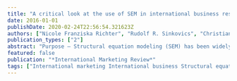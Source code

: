 ```yaml
---
title: "A critical look at the use of SEM in international business research"
date: 2016-01-01
publishDate: 2020-02-24T22:56:54.321623Z
authors: ["Nicole Franziska Richter", "Rudolf R. Sinkovics", "Christian M. Ringle", "Christopher Schlägel"]
publication_types: ["2"]
abstract: "Purpose – Structural equation modeling (SEM) has been widely used to examine complex research models in international business and marketing research. While the covariance-based SEM (CB-SEM) approach is dominant, the authors argue that the field’s dynamic nature and the sometimes early stage of theory development more often require a partial least squares SEM (PLS-SEM) approach. The purpose of this paper is to critically review the application of SEM techniques in the field.  Design/methodology/approach – The authors searched six journals with an international business (and marketing) focus (Management International Review, Journal of International Business Studies, Journal of International Management, International Marketing Review, Journal of World Business, International Business Review) from 1990 to 2013. The authors reviewed all articles that apply SEM, analyzed their research objectives and methodology choices, and assessed whether the PLS-SEM papers followed the best practices outlined in the past. Findings – Of the articles, 379 utilized CB-SEM and 45 PLS-SEM. The reasons for using PLS-SEM referred largely to sampling and data measurement issues and did not sufficiently build on the procedure’s benefits that stem from its design for predictive and exploratory purposes. Thus, the procedure’s key benefits, which might be fruitful for the theorizing process, are not being fully exploited. Furthermore, authors need to better follow best practices to truly advance theory building. Research limitations/implications – The authors examined a subset of journals in the field and did not include general management journals that publish international business and marketingrelated studies. Fur-thermore, the authors found only limited use of PLS-SEM in the journals the authors considered relevant to the study. Originality/value – The study contributes to the literature by providing researchers seeking to adopt SEM as an analytical method with practical guidelines for making better choices concerning an appropriate SEM approach. Furthermore, based on a systematic review of current practices in the international business and marketing literature, the authors identify critical challenges in the selection and use of SEM procedures and offer concrete recommendations for better practice. Keywords International marketing, International business, Structural equation modelling, Covariance-based SEM, Partial least squares SEM. Paper type - Research paper"
featured: false
publication: "*International Marketing Review*"
tags: ["International marketing International business Structural equation modelling Covariance-based SEM Partial least squares"]
---
```


